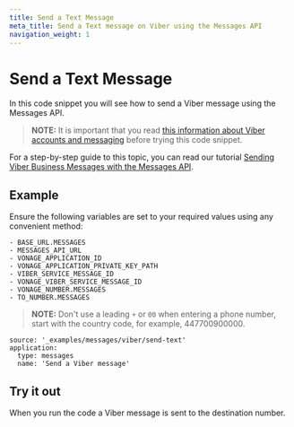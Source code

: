 ```yaml
---
title: Send a Text Message
meta_title: Send a Text message on Viber using the Messages API
navigation_weight: 1
---
```


# Send a Text Message

In this code snippet you will see how to send a Viber message using the Messages API.

> **NOTE:** It is important that you read [this information about Viber accounts and messaging](/messages/concepts/viber) before trying this code snippet.

For a step-by-step guide to this topic, you can read our tutorial [Sending Viber Business Messages with the Messages API](/tutorials/sending-viber-service-messages-with-messages-api).

## Example

Ensure the following variables are set to your required values using any convenient method:

```snippet_variables
- BASE_URL.MESSAGES
- MESSAGES_API_URL
- VONAGE_APPLICATION_ID
- VONAGE_APPLICATION_PRIVATE_KEY_PATH
- VIBER_SERVICE_MESSAGE_ID
- VONAGE_VIBER_SERVICE_MESSAGE_ID
- VONAGE_NUMBER.MESSAGES
- TO_NUMBER.MESSAGES
```

> **NOTE:** Don't use a leading `+` or `00` when entering a phone number, start with the country code, for example, 447700900000.

```code_snippets
source: '_examples/messages/viber/send-text'
application:
  type: messages
  name: 'Send a Viber message'
```

## Try it out

When you run the code a Viber message is sent to the destination number.
